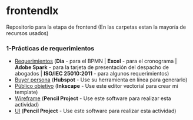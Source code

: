 # frontendlx
Repositorio para la etapa de frontend (En las carpetas estan la mayoría de recursos usados)

### 1-Prácticas de requerimientos
- [Requerimientos](https://github.com/avexyk/frontendlx/tree/master/1-practica-requerimientos/requerimiento) (**Dia** - para el BPMN | **Excel** - para el cronograma | **Adobe Spark** - para la tarjeta de presentación del despacho de abogados | **ISO/IEC 25010:2011** - para algunos requerimientos)
- [Buyer persona](https://github.com/avexyk/frontendlx/tree/master/1-practica-requerimientos/buyerpersona) (**Hubspot** - Use su herramienta en línea para generarlo)
- [Público objetivo](https://github.com/avexyk/frontendlx/tree/master/1-practica-requerimientos/publico-objetivo) (**Inkscape** - Use este editor vectorial para crear mi template)
- [Wireframe](https://github.com/avexyk/frontendlx/tree/master/1-practica-requerimientos/wireframe) (**Pencil Project** - Use este software para realizar esta actividad)
- [UI](https://github.com/avexyk/frontendlx/tree/master/1-practica-requerimientos/ui) (**Pencil Project** - Use este software para realizar esta actividad)
